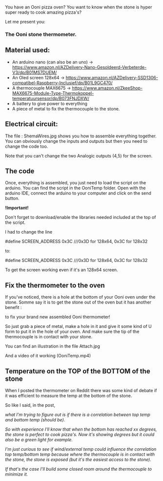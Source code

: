 You have an Ooni pizza oven?
You want to know when the stone is hyper super ready to cook amazing pizza's?

Let me present you:

<h3>The Ooni stone thermometer.</h3>

<h2>Material used:</h2>

- An arduino nano (can also be an uno) -> https://www.amazon.nl/AZDelivery-Nano-Gesoldeerd-Verbeterde-V3/dp/B01MS7DUEM/<br/>
- An Oled screen 128x64 -> https://www.amazon.nl/AZDelivery-SSD1306-compatibel-Raspberry-Inclusief/dp/B01L9GC470/<br/>
- A thermocouple MAX6675 -> https://www.amazon.nl/ZkeeShop-MAX6675-Module-Type-Thermokoppel-temperatuursensor/dp/B073FNJDXW/<br/> 
- A battery to give power to everything
- A piece of metal to fix the thermocouple to the stone.

<h2>Electrical circuit:</h2>
  
The file : ShemaWires.jpg shows you how to assemble everything together.
You can obviously change the inputs and outputs but then you need to change the code too.

Note that you can't change the two Analogic outputs (4,5) for the screen.

<h2>The code</h2>

Once, everything is assembled, you just need to load the script on the arduino.
You can find the script in the OoniTemp folder.
Open with the arduino IDE, connect the arduino to your computer and click on the send button.

<b>!Important!</b> 

Don't forget to download/enable the libraries needed included at the top of the script.

I had to change the line <br/>

#define SCREEN_ADDRESS 0x3C ///0x3D for 128x64, 0x3C for 128x32<br/>

to:<br/>

#define SCREEN_ADDRESS 0x3C ///0x3D for 128x64, 0x3C for 128x32<br/>

To get the screen working even if it's an 128x64 screen.


<h2>Fix the thermometer to the oven</h2>

If you've noticed, there is a hole at the bottom of your Ooni oven under the stone.
Somme say it is to get the stone out of the oven but it has another benefit :

to fix your brand new assembled Ooni thermometer!

So just grab a piece of metal, make a hole in it and give it some kind of U form to put it in the hole of your oven.
And make sure the tip of the thermocouple is in contact with your stone.

You can find an illustration in the file Attach.jpg

And a video of it working (OoniTemp.mp4)

<h2>Temperature on the TOP of the BOTTOM of the stone</h2>

When I posted the thermometer on Reddit there was some kind of debate if it was efficient to measure the temp at the bottom of the stone.

So like I said, in the post, 

<i>what I'm trying to figure out is if there is a correlation between top temp and bottom temp (should be).

So with experience I'll know that when the bottom has reached xx degrees, the stone is perfect to cook pizza's. Now it's showing degrees but it could also be a green light for example.

I'm just curious to see if wind/external temp could influence the correlation top temp/bottom temp because where the thermocouple is in contact with the stone, the stone is exposed (but it's the easiest access to the stone).

If that's the case I'll build some closed room around the thermocouple to minimize it.</i>
